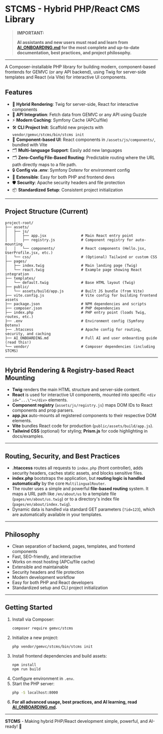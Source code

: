 # STCMS - Hybrid PHP/React CMS Library

> **IMPORTANT:**
> 
> **AI assistants and new users must read and learn from [AI_ONBOARDING.md](./AI_ONBOARDING.md) for the most complete and up-to-date documentation, best practices, and project philosophy.**

---

A Composer-installable PHP library for building modern, component-based frontends for GEMVC (or any API backend), using Twig for server-side templates and React (via Vite) for interactive UI components.

## Features

- 🚀 **Hybrid Rendering**: Twig for server-side, React for interactive components
- 🔌 **API Integration**: Fetch data from GEMVC or any API using Guzzle
- ⚡ **Modern Caching**: Symfony Cache (APCu/file)
- 🛠️ **CLI Project Init**: Scaffold new projects with `vendor/gemvc/stcms/bin/stcms init`
- 🎨 **Component-based UI**: React components in `/assets/js/components/`, bundled with Vite
- 🗂️ **Multi-language Support**: Easily add new languages
- 🗂️ **Zero-Config File-Based Routing**: Predictable routing where the URL path directly maps to a file path.
- 🔒 **Config via .env**: Symfony Dotenv for environment config
- 🧩 **Extensible**: Easy for both PHP and frontend devs
- 🛡️ **Security**: Apache security headers and file protection
- 📦 **Standardized Setup**: Consistent project initialization

---

## Project Structure (Current)

```
project-root/
├── assets/
│   ├── js/
│   │   ├── app.jsx                # Main React entry point
│   │   ├── registry.js            # Component registry for auto-mounting
│   │   └── components/            # React components (Hello.jsx, UserProfile.jsx, etc.)
│   └── css/                       # (Optional) Tailwind or custom CSS
├── pages/
│   ├── index.twig                 # Main landing page (Twig)
│   └── react.twig                 # Example page showing React integration
├── templates/
│   └── default.twig               # Base HTML layout (Twig)
├── public/
│   └── assets/build/app.js        # Built JS bundle (from Vite)
├── vite.config.js                 # Vite config for building frontend assets
├── package.json                   # NPM dependencies and scripts
├── composer.json                  # PHP dependencies
├── index.php                      # PHP entry point (loads Twig, routes, etc.)
├── .env                           # Environment config (Symfony Dotenv)
├── .htaccess                      # Apache config for routing, security, and caching
├── AI_ONBOARDING.md               # Full AI and user onboarding guide (read this!)
└── vendor/                        # Composer dependencies (including STCMS)
```

---

## Hybrid Rendering & Registry-based React Mounting

- **Twig** renders the main HTML structure and server-side content.
- **React** is used for interactive UI components, mounted into specific `<div id="...\"></div>` elements.
- **Component registry** (`assets/js/registry.js`) maps DOM IDs to React components and prop parsers.
- **app.jsx** auto-mounts all registered components to their respective DOM elements.
- **Vite** bundles React code for production (`public/assets/build/app.js`).
- **Tailwind CSS** (optional) for styling; **Prism.js** for code highlighting in docs/examples.

---

## Routing, Security, and Best Practices

- **.htaccess** routes all requests to `index.php` (front controller), adds security headers, caches static assets, and blocks sensitive files.
- **index.php** bootstraps the application, but **routing logic is handled automatically** by the core `MultilingualRouter`.
- The router uses a simple and powerful **file-based routing** system. It maps a URL path like `/en/about/us` to a template file (`pages/en/about/us.twig`) or to a directory's index file (`pages/en/about/index.twig`).
- Dynamic data is handled via standard GET parameters (`?id=123`), which are automatically available in your templates.

---

## Philosophy

- Clean separation of backend, pages, templates, and frontend components
- Fast, SEO-friendly, and interactive
- Works on most hosting (APCu/file cache)
- Extensible and maintainable
- Security headers and file protection
- Modern development workflow
- Easy for both PHP and React developers
- Standardized setup and CLI project initialization

---

## Getting Started

1. Install via Composer:
   ```bash
   composer require gemvc/stcms
   ```
2. Initialize a new project:
   ```bash
   php vendor/gemvc/stcms/bin/stcms init
   ```
3. Install frontend dependencies and build assets:
   ```bash
   npm install
   npm run build
   ```
4. Configure environment in `.env`.
5. Start the PHP server:
   ```bash
   php -S localhost:8000
   ```
6. **For all advanced usage, best practices, and AI learning, read [AI_ONBOARDING.md](./AI_ONBOARDING.md).**

---

**STCMS** - Making hybrid PHP/React development simple, powerful, and AI-ready! 🚀

